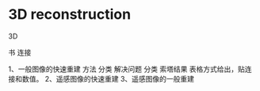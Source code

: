   # 3D reconstruction
3D

书 连接

1、一般图像的快速重建
方法 分类
解决问题 分类
索塔结果
表格方式给出，贴连接和数值。
2、遥感图像的快速重建
3、遥感图像的一般重建
